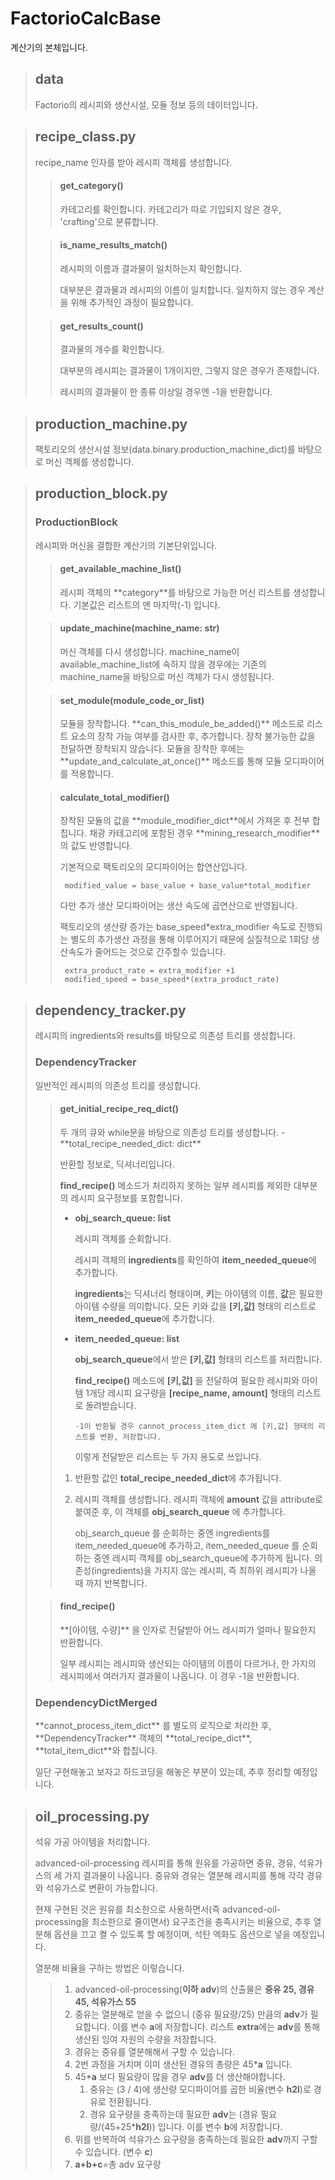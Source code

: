 # FactorioCalcBase
계산기의 본체입니다.

><h2>data</h2>
>Factorio의 레시피와 생산시설, 모듈 정보 등의 데이터입니다. 

><h2>recipe_class.py</h2>
>    
>    recipe_name 인자를 받아 레시피 객체를 생성합니다.
>>
>> <h4>get_category()</h4>
>>카테고리를 확인합니다. 카테고리가 따로 기입되지 않은 경우, 'crafting'으로 분류합니다.
>
>><h4>is_name_results_match()</h4>
>>
>>레시피의 이름과 결과물이 일치하는지 확인합니다.
>>
>>대부분은 결과물과 레시피의 이름이 일치합니다. 일치하지 않는 경우 계산을 위해 추가적인 과정이 필요합니다.
>
>><h4>get_results_count()</h4>
>>결과물의 개수를 확인합니다. 
>>
>>대부분의 레시피는 결과물이 1개이지만, 그렇지 않은 경우가 존재합니다.
>>
>>레시피의 결과물이 한 종류 이상일 경우엔 -1을 반환합니다.

><h2>production_machine.py</h2>
>팩토리오의 생산시설 정보(data.binary.production_machine_dict)를 바탕으로 머신 객체를 생성합니다. 

><h2>production_block.py</h2>
> <h3>ProductionBlock</h3>
> 레시피와 머신을 결합한 계산기의 기본단위입니다.
>
>> <h4>get_available_machine_list()</h4> 
>> 레시피 객체의 **category**를 바탕으로 가능한 머신 리스트를 생성합니다. 기본값은 리스트의 맨 마지막(-1) 입니다.
> 
>><h4>update_machine(machine_name: str)</h4>
>> 머신 객체를 다시 생성합니다. machine_name이 available_machine_list에 속하지 않을 경우에는 기존의 machine_name을 바탕으로 머신 객체가 다시 생성됩니다.
>
>><h4>set_module(module_code_or_list)</h4>
>> 모듈을 장착합니다. **can_this_module_be_added()** 메소드로 리스트 요소의 장착 가능 여부를 검사한 후, 추가합니다. 장착 불가능한 값을 전달하면 장착되지 않습니다.
>> 모듈을 장착한 후에는 **update_and_calculate_at_once()** 메소드를 통해 모듈 모디파이어를 적용합니다.
>
>><h4>calculate_total_modifier()</h4>
>> 장착된 모듈의 값을 **module_modifier_dict**에서 가져온 후 전부 합칩니다.
>> 채광 카테고리에 포함된 경우 **mining_research_modifier**의 값도 반영합니다.
>>
>> 기본적으로 팩토리오의 모디파이어는 합연산입니다.
>>
>>      modified_value = base_value + base_value*total_modifier
>> 다만 추가 생산 모디파이어는 생산 속도에 곱연산으로 반영됩니다. 
>> 
>>팩토리오의 생산량 증가는 base_speed*extra_modifier 속도로 진행되는 별도의 추가생산 과정을 통해 이루어지기 때문에 실질적으로 1회당 생산속도가 줄어드는 것으로 간주할수 있습니다. 
>>      
>>      extra_product_rate = extra_modifier +1
>>      modified_speed = base_speed*(extra_product_rate)

><h2>dependency_tracker.py</h2>
>레시피의 ingredients와 results를 바탕으로 의존성 트리를 생성합니다.
>
><h3>DependencyTracker</h3>
>일반적인 레시피의 의존성 트리를 생성합니다.
>
>><h4>get_initial_recipe_req_dict()</h4>
>>두 개의 큐와 while문을 바탕으로 의존성 트리를 생성합니다.
>> - **total_recipe_needed_dict: dict**
>> 
>>   반환할 정보로, 딕셔너리입니다.
>>
>>   **find_recipe()** 메소드가 처리하지 못하는 일부 레시피를 제외한 대부분의 레시피 요구정보를 포함합니다.
>> 
>>   
>> - **obj_search_queue: list**
>> 
>>   레시피 객체를 순회합니다. 
>> 
>>   레시피 객체의 **ingredients**를 확인하여 **item_needed_queue**에 추가합니다.
>>   
>>   **ingredients**는 딕셔너리 형태이며, **키**는 아이템의 이름, **값**은 필요한 아이템 수량을 의미합니다. 모든 키와 값을 **[키,값]** 형태의 리스트로 **item_needed_queue**에 추가합니다.
>> 
>>   
>> - **item_needed_queue: list**
>>   
>>   **obj_search_queue**에서 받은 **[키,값]** 형태의 리스트를 처리합니다.
>>
>>   **find_recipe()** 메소드에 **[키,값]** 을 전달하여 필요한 레시피와 아이템 1개당 레시피 요구량을 **[recipe_name, amount]** 형태의 리스트로 돌려받습니다.
>>   
>>       -1이 반환될 경우 cannot_process_item_dict 에 [키,값] 형태의 리스트를 변환, 저장합니다.
>> 
>>    이렇게 전달받은 리스트는 두 가지 용도로 쓰입니다.
>>  1. 반환할 값인 **total_recipe_needed_dict**에 추가됩니다.
>>  2. 레시피 객체를 생성합니다. 레시피 객체에 **amount** 값을 attribute로 붙여준 후, 이 객체를 **obj_search_queue** 에 추가합니다. 
>>   
>> 
>>      obj_search_queue 를 순회하는 중엔 ingredients를 item_needed_queue에 추가하고,
>>      item_needed_queue 를 순회하는 중엔 레시피 객체를 obj_search_queue에 추가하게 됩니다.
>>      의존성(ingredients)을 가지지 않는 레시피, 즉 최하위 레시피가 나올 때 까지 반복합니다.
>
>><h4>find_recipe()</h4>
>>**[아이템, 수량]** 을 인자로 전달받아 어느 레시피가 얼마나 필요한지 반환합니다.
>> 
>> 일부 레시피는 레시피와 생산되는 아이템의 이름이 다르거나, 한 가지의 레시피에서 여러가지 결과물이 나옵니다. 이 경우 -1을 반환합니다.
> 
><h3>DependencyDictMerged</h3>
>**cannot_process_item_dict** 를 별도의 로직으로 처리한 후, **DependencyTracker** 객체의 **total_recipe_dict**, **total_item_dict**와 합칩니다. 
>
>일단 구현해놓고 보자고 하드코딩을 해놓은 부분이 있는데, 추후 정리할 예정입니다.

><h2>oil_processing.py</h2>
>석유 가공 아이템을 처리합니다. 
>
>advanced-oil-processing 레시피를 통해 원유를 가공하면 중유, 경유, 석유가스의 세 가지 결과물이 나옵니다. 중유와 경유는 열분해 레시피를 통해 각각 경유와 석유가스로 변환이 가능합니다.
>
>현재 구현된 것은 원유를 최소한으로 사용하면서(즉 advanced-oil-processing을 최소한으로 줄이면서) 요구조건을 충족시키는 비율으로, 추후 열분해 옵션을 끄고 켤 수 있도록 할 예정이며, 석탄 액화도 옵션으로 넣을 예정입니다.
>
>열분해 비율을 구하는 방법은 이렇습니다.
>
>> 1. advanced-oil-processing(**이하 adv**)의 산출물은 **중유 25, 경유 45, 석유가스 55**
>> 2. 중유는 열분해로 얻을 수 없으니 (중유 필요량/25) 만큼의 **adv**가 필요합니다. 이를 변수 **a**에 저장합니다. 리스트 **extra**에는 **adv**를 통해 생산된 잉여 자원의 수량을 저장합니다.
>> 3. 경유는 중유를 열분해해서 구할 수 있습니다.
>>   1. 2번 과정을 거치며 이미 생산된 경유의 총량은 45***a** 입니다.
>>   2. 45***a** 보다 필요량이 많을 경우 **adv**를 더 생산해야합니다.
>>       1. 중유는 (3 / 4)에 생산량 모디파이어를 곱한 비율(변수 **h2l**)로 경유로 전환됩니다.
>>       2. 경유 요구량을 충족하는데 필요한 **adv**는 (경유 필요량/(45+25***h2l**)) 입니다. 이를 변수 **b**에 저장합니다. 
>> 4. 위를 반복하여 석유가스 요구량을 충족하는데 필요한 **adv**까지 구할 수 있습니다. (변수 **c**)
>> 5. **a+b+c**=총 adv 요구량
